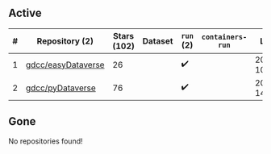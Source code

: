 ## Active
| # | Repository (2) | Stars (102) | Dataset | `run` (2) | `containers-run` | Last Modified |
| --- | --- | --- | --- | --- | --- | --- |
| 1 | [gdcc/easyDataverse](https://github.com/gdcc/easyDataverse) | 26 |  | :heavy_check_mark: |  | 2025-08-14 10:52:28+00:00 |
| 2 | [gdcc/pyDataverse](https://github.com/gdcc/pyDataverse) | 76 |  | :heavy_check_mark: |  | 2025-04-16 14:10:13+00:00 |

## Gone
No repositories found!
